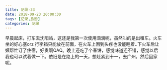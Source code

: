 ```yaml
---
title: 记录-33
date: 2018-09-23 20:00:30
tags: [记录,旅游]
categories: 记录
---
```

早晨起床，打车去沈阳站，这还是我第一次使用滴滴呢，虽然叫的是出租车。火车坐的好心塞orz 行李箱只能放在前面，在火车上困到头疼也没能睡着..下火车后让姨帮忙订了住宿，好贵啊QAQ。晚上还吃了个春饼，感觉味道还不错，感觉以后我也可以试着做一下。依旧是在路上的一天，想赶紧到十一，去广州，然后回家呢。

